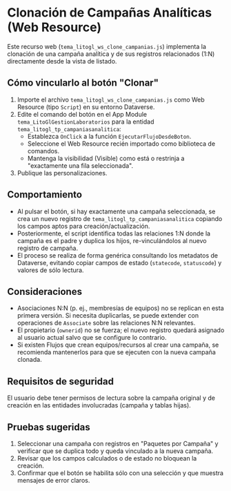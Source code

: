 # Clonación de Campañas Analíticas (Web Resource)

Este recurso web (`tema_litogl_ws_clone_campanias.js`) implementa la clonación de una campaña analítica y de sus registros relacionados (1:N) directamente desde la vista de listado.

## Cómo vincularlo al botón "Clonar"

1. Importe el archivo `tema_litogl_ws_clone_campanias.js` como Web Resource (tipo `Script`) en su entorno Dataverse.
2. Edite el comando del botón en el App Module `tema_LitoGlGestionLaboratorios` para la entidad `tema_litogl_tp_campaniasanalitica`:
   - Establezca `OnClick` a la función `EjecutarFlujoDesdeBoton`.
   - Seleccione el Web Resource recién importado como biblioteca de comandos.
   - Mantenga la visibilidad (Visible) como está o restrinja a "exactamente una fila seleccionada".
3. Publique las personalizaciones.

## Comportamiento

- Al pulsar el botón, si hay exactamente una campaña seleccionada, se crea un nuevo registro de `tema_litogl_tp_campaniasanalitica` copiando los campos aptos para creación/actualización.
- Posteriormente, el script identifica todas las relaciones 1:N donde la campaña es el padre y duplica los hijos, re-vinculándolos al nuevo registro de campaña.
- El proceso se realiza de forma genérica consultando los metadatos de Dataverse, evitando copiar campos de estado (`statecode`, `statuscode`) y valores de sólo lectura.

## Consideraciones

- Asociaciones N:N (p. ej., membresías de equipos) no se replican en esta primera versión. Si necesita duplicarlas, se puede extender con operaciones de `Associate` sobre las relaciones N:N relevantes.
- El propietario (`ownerid`) no se fuerza; el nuevo registro quedará asignado al usuario actual salvo que se configure lo contrario.
- Si existen Flujos que crean equipos/recursos al crear una campaña, se recomienda mantenerlos para que se ejecuten con la nueva campaña clonada.

## Requisitos de seguridad

El usuario debe tener permisos de lectura sobre la campaña original y de creación en las entidades involucradas (campaña y tablas hijas).

## Pruebas sugeridas

1. Seleccionar una campaña con registros en "Paquetes por Campaña" y verificar que se duplica todo y queda vinculado a la nueva campaña.
2. Revisar que los campos calculados o de estado no bloquean la creación.
3. Confirmar que el botón se habilita sólo con una selección y que muestra mensajes de error claros.